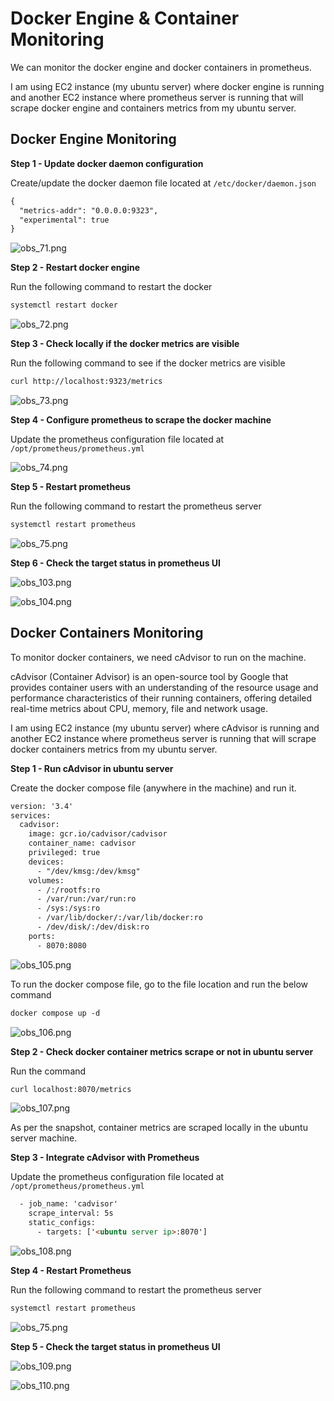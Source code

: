 # Docker Engine & Container Monitoring

We can monitor the docker engine and docker containers in prometheus. 

I am using EC2 instance (my ubuntu server)
where docker engine is running and another EC2 instance where prometheus server is running that will scrape docker engine
and containers metrics from my ubuntu server.

## Docker Engine Monitoring

**Step 1 - Update docker daemon configuration**

Create/update the docker daemon file located at `/etc/docker/daemon.json`

```html
{
  "metrics-addr": "0.0.0.0:9323",
  "experimental": true
}
```

![obs_71.png](../assets/obs_71.png)

**Step 2 - Restart docker engine**

Run the following command to restart the docker

```html
systemctl restart docker
```

![obs_72.png](../assets/obs_72.png)




**Step 3 - Check locally if the docker metrics are visible**

Run the following command to see if the docker metrics are visible

```html
curl http://localhost:9323/metrics
```

![obs_73.png](../assets/obs_73.png)

**Step 4 - Configure prometheus to scrape the docker machine**

Update the prometheus configuration file located at `/opt/prometheus/prometheus.yml`

![obs_74.png](../assets/obs_74.png)


**Step 5 - Restart prometheus**

Run the following command to restart the prometheus server

```html
systemctl restart prometheus
```

![obs_75.png](../assets/obs_75.png)


**Step 6 - Check the target status in prometheus UI**

![obs_103.png](../assets/obs_103.png)

![obs_104.png](../assets/obs_104.png)

## Docker Containers Monitoring

To monitor docker containers, we need cAdvisor to run on the machine.

cAdvisor (Container Advisor) is an open-source tool by Google that provides container users with an understanding of 
the resource usage and performance characteristics of their running containers, offering detailed real-time metrics 
about CPU, memory, file and network usage.

I am using EC2 instance (my ubuntu server)
where cAdvisor is running and another EC2 instance where prometheus server is running that will scrape docker containers
metrics from my ubuntu server.

**Step 1 - Run cAdvisor in ubuntu server**

Create the docker compose file (anywhere in the machine) and run it.

```html
version: '3.4'
services:
  cadvisor:
    image: gcr.io/cadvisor/cadvisor
    container_name: cadvisor
    privileged: true
    devices:
      - "/dev/kmsg:/dev/kmsg"
    volumes:
      - /:/rootfs:ro
      - /var/run:/var/run:ro
      - /sys:/sys:ro
      - /var/lib/docker/:/var/lib/docker:ro
      - /dev/disk/:/dev/disk:ro
    ports:
      - 8070:8080
```

![obs_105.png](../assets/obs_105.png)

To run the docker compose file, go to the file location and run the below command

```html
docker compose up -d
```

![obs_106.png](../assets/obs_106.png)

**Step 2 - Check docker container metrics scrape or not in ubuntu server**

Run the command

```html
curl localhost:8070/metrics
```

![obs_107.png](../assets/obs_107.png)

As per the snapshot, container metrics are scraped locally in the ubuntu server machine.

**Step 3 - Integrate cAdvisor with Prometheus**

Update the prometheus configuration file located at `/opt/prometheus/prometheus.yml`

```html
  - job_name: 'cadvisor'
    scrape_interval: 5s
    static_configs:
      - targets: ['<ubuntu server ip>:8070']
```

![obs_108.png](../assets/obs_108.png)

**Step 4 - Restart Prometheus**

Run the following command to restart the prometheus server

```html
systemctl restart prometheus
```

![obs_75.png](../assets/obs_75.png)


**Step 5 - Check the target status in prometheus UI**

![obs_109.png](../assets/obs_109.png)

![obs_110.png](../assets/obs_110.png)
